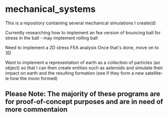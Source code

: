 # mechanical_systems

This is a repository containing several mechanical simulations I create(d)

Currently researching how to implement an fea version of bouncing ball for stress in the ball
	- may implement rolling ball
	
Need to implement a 2D stress FEA analysis
	Once that's done, move on to 3D
	
Want to implement a representation of earth as a collection of particles  (an object) 
	so that I can then create entities such as asteroids and simulate their impact on earth and the resulting formation
		(see if they form a new satellite-ie how the moon formed)
		
## Please Note: The majority of these programs are for proof-of-concept purposes and are in need of more commentaion 
